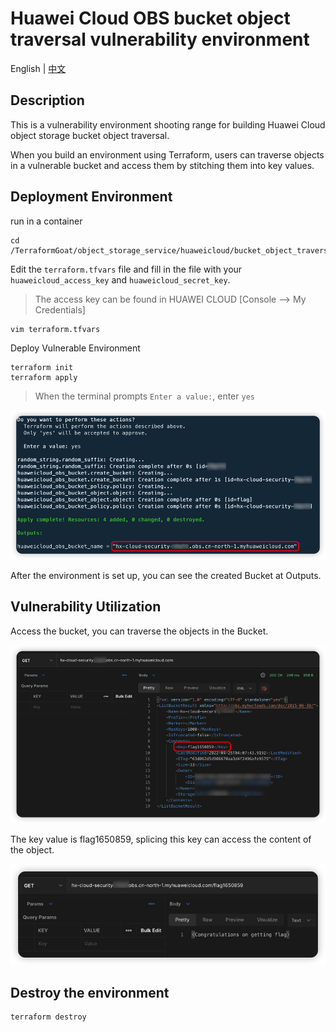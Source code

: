 # Huawei Cloud OBS bucket object traversal vulnerability environment

English | [中文](./README_CN.md)

## Description

This is a vulnerability environment shooting range for building Huawei Cloud object storage bucket object traversal.

When you build an environment using Terraform, users can traverse objects in a vulnerable bucket and access them by stitching them into key values.

## Deployment Environment

run in a container

```shell
cd /TerraformGoat/object_storage_service/huaweicloud/bucket_object_traversal/
```

Edit the `terraform.tfvars` file and fill in the file with your `huaweicloud_access_key` and `huaweicloud_secret_key`.

> The access key can be found in HUAWEI CLOUD [Console --> My Credentials]

```shell
vim terraform.tfvars
```

Deploy Vulnerable Environment

```shell
terraform init
terraform apply
```

> When the terminal prompts `Enter a value:`, enter `yes`

![image](../../../images/1650797768.png)

After the environment is set up, you can see the created Bucket at Outputs.

## Vulnerability Utilization

Access the bucket, you can traverse the objects in the Bucket.

![image](../../../images/1650859867.png)

The key value is flag1650859, splicing this key can access the content of the object.

![image](../../../images/1650859966.png)

## Destroy the environment

```shell
terraform destroy
```
